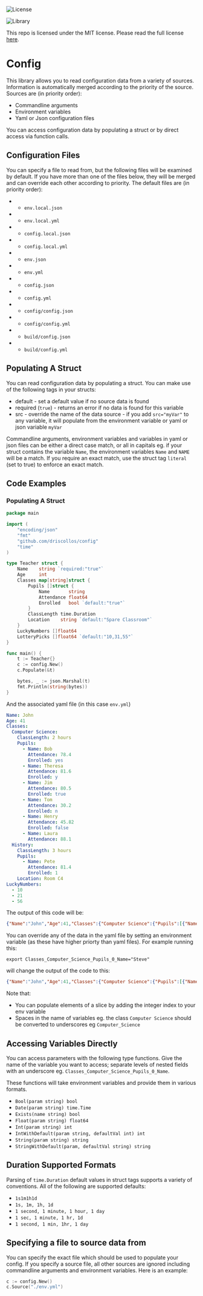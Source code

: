 ![License](https://img.shields.io/badge/License-This%20repo%20is%20licensed%20under%20the%20MIT%20license%20-blue)

![Library](https://img.shields.io/badge/Library%20Package%20-This%20package%20contains%20a%20library-green)

This repo is licensed under the MIT license. Please read the full license [here](https://github.com/driscollos/config/blob/main/LICENSE.md). 

# Config

This library allows you to read configuration data from a variety of
sources. Information is automatically merged according to the priority of the
source. Sources are (in priority order):

* Commandline arguments
* Environment variables
* Yaml or Json configuration files

You can access configuration data by populating a struct or by direct access
via function calls.

## Configuration Files

You can specify a file to read from, but the following files will be examined
by default. If you have more than one of the files below, they will be merged
and can override each other according to priority. The default files are
(in priority order):

* * `env.local.json`
* * `env.local.yml`
* * `config.local.json`
* * `config.local.yml`
* * `env.json`
* * `env.yml`
* * `config.json`
* * `config.yml`
* * `config/config.json`
* * `config/config.yml`
* * `build/config.json`
* * `build/config.yml`

## Populating A Struct

You can read configuration data by populating a struct. You can make use of the following tags in your structs:

* default - set a default value if no source data is found
* required (`true`) - returns an error if no data is found for this variable
* src - override the name of the data source - if you add `src="myVar"` to any variable, it will populate from the 
environment variable or yaml or json variable `myVar`

Commandline arguments, environment variables and variables in 
yaml or json files can be either a direct case match, or all in capitals eg.
if your struct contains the variable `Name`, the environment variables `Name` and
`NAME` will be a match. If you require an exact match, use the struct
tag `literal` (set to true) to enforce an exact match.

## Code Examples

### Populating A Struct

```go
package main

import (
    "encoding/json"
    "fmt"
    "github.com/driscollos/config"
    "time"
)

type Teacher struct {
    Name    string `required:"true"`
    Age     int
    Classes map[string]struct {
        Pupils []struct {
            Name       string
            Attendance float64
            Enrolled   bool `default:"true"`
        }
        ClassLength time.Duration
        Location    string `default:"Spare Classroom"`
    }
    LuckyNumbers []float64
    LotteryPicks []float64 `default:"10,31,55"`
}

func main() {
    t := Teacher{}
    c := config.New()
    c.Populate(&t)

    bytes, _ := json.Marshal(t)
    fmt.Println(string(bytes))
}
```

And the associated yaml file (in this case `env.yml`)

```yaml
Name: John
Age: 41
Classes:
  Computer Science:
    ClassLength: 2 hours
    Pupils:
      - Name: Bob
        Attendance: 78.4
        Enrolled: yes
      - Name: Theresa
        Attendance: 81.6
        Enrolled: y
      - Name: Jim
        Attendance: 80.5
        Enrolled: true
      - Name: Tom
        Attendance: 30.2
        Enrolled: n
      - Name: Henry
        Attendance: 45.82
        Enrolled: false
      - Name: Laura
        Attendance: 88.1
  History:
    ClassLength: 3 hours
    Pupils:
      - Name: Pete
        Attendance: 81.4
        Enrolled: 1
    Location: Room C4
LuckyNumbers:
  - 10
  - 21
  - 56
```

The output of this code will be: 

```json
{"Name":"John","Age":41,"Classes":{"Computer Science":{"Pupils":[{"Name":"Bob","Attendance":78.4,"Enrolled":true},{"Name":"Theresa","Attendance":81.6,"Enrolled":true},{"Name":"Jim","Attendance":80.5,"Enrolled":true},{"Name":"Tom","Attendance":30.2,"Enrolled":false},{"Name":"Henry","Attendance":45.82,"Enrolled":false},{"Name":"Laura","Attendance":88.1,"Enrolled":true}],"ClassLength":7200000000000,"Location":"Spare Classroom"},"History":{"Pupils":[{"Name":"Pete","Attendance":81.4,"Enrolled":true}],"ClassLength":10800000000000,"Location":"Room C4"}},"LuckyNumbers":[10,21,56],"LotteryPicks":[10,31,55]}
```

You can override any of the data in the yaml file by setting an environment variable (as these have higher priorty than yaml files). 
For example running this:

```shell
export Classes_Computer_Science_Pupils_0_Name="Steve"
```

will change the output of the code to this:

```json
{"Name":"John","Age":41,"Classes":{"Computer Science":{"Pupils":[{"Name":"Steve","Attendance":78.4,"Enrolled":true},{"Name":"Theresa","Attendance":81.6,"Enrolled":true},{"Name":"Jim","Attendance":80.5,"Enrolled":true},{"Name":"Tom","Attendance":30.2,"Enrolled":false},{"Name":"Henry","Attendance":45.82,"Enrolled":false},{"Name":"Laura","Attendance":88.1,"Enrolled":true}],"ClassLength":7200000000000,"Location":"Spare Classroom"},"History":{"Pupils":[{"Name":"Pete","Attendance":81.4,"Enrolled":true}],"ClassLength":10800000000000,"Location":"Room C4"}},"LuckyNumbers":[10,21,56],"LotteryPicks":[10,31,55]}
```

Note that:

* You can populate elements of a slice by adding the integer index to your env variable
* Spaces in the name of variables eg. the class `Computer Science` should be converted to underscores eg `Computer_Science`

## Accessing Variables Directly

You can access parameters with the following type functions. Give the name of the variable you want to access; separate levels of nested fields
with an underscore eg. `Classes_Computer_Science_Pupils_0_Name`.

These functions will take environment variables and provide them in various formats.

* `Bool(param string) bool`
* `Date(param string) time.Time`
* `Exists(name string) bool`
* `Float(param string) float64`
* `Int(param string) int`
* `IntWithDefault(param string, defaultVal int) int`
* `String(param string) string`
* `StringWithDefault(param, defaultVal string) string`

## Duration Supported Formats

Parsing of `time.Duration` default values in struct tags supports a variety of conventions. All of the following are supported defaults:

* `1s1m1h1d`
* `1s, 1m, 1h, 1d`
* `1 second, 1 minute, 1 hour, 1 day`
* `1 sec, 1 minute, 1 hr, 1d`
* `1 second, 1 min, 1hr, 1 day`

## Specifying a file to source data from

You can specify the exact file which should be used to populate your config. If you specify a source file, all other sources are
ignored including commandline arguments and environment variables. Here is an example:

```go
c := config.New()
c.Source("./env.yml")
```